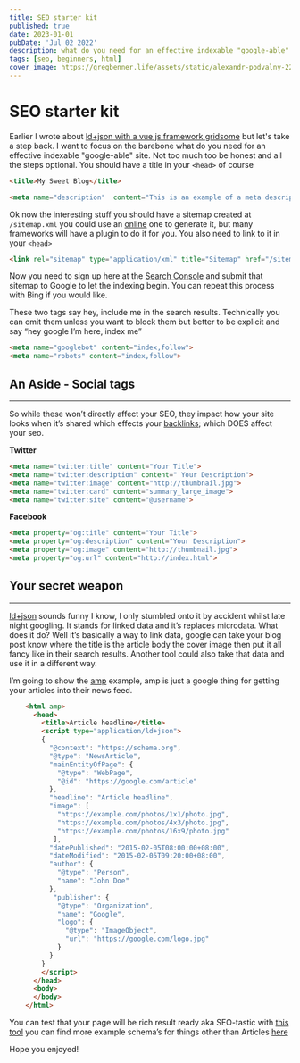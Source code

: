 ```yaml
---
title: SEO starter kit
published: true
date: 2023-01-01
pubDate: 'Jul 02 2022'
description: what do you need for an effective indexable "google-able" site
tags: [seo, beginners, html]
cover_image: https://gregbenner.life/assets/static/alexandr-podvalny-220262-unsplash.07cc2b7.490343832c4705701e26598c1c374606.jpg
---
```


# SEO starter kit
Earlier I wrote about [ld+json with a vue.js framework gridsome](https://dev.to/jswhisperer/json-ld-with-a-splash-of-gridsome-2hn) but let's take a step back. I want to focus on the barebone what do you need for an effective indexable "google-able" site. 
Not too much too be honest and all the steps optional.
You should have a title in your `<head>` of course 
```html
<title>My Sweet Blog</title>
```

```html
<meta name="description"  content="This is an example of a meta description.”>
```

Ok now the interesting stuff you should have a sitemap created at `/sitemap.xml` you could use an [online](https://www.xml-sitemaps.com/) one to generate it, but many frameworks will have a plugin to do it for you.
You also need to link to it in your `<head>`

```html
<link rel="sitemap" type="application/xml" title="Sitemap" href="/sitemap.xml">
```

Now you need to sign up here at the [Search Console](https://search.google.com/search-console/about) and submit that sitemap to Google to let the indexing begin. You can repeat this process with Bing if you would like.

These two tags say hey, include me in the search results. Technically you can omit them unless you want to block them but better to be explicit and say “hey google I’m here, index me”
```html
<meta name="googlebot" content="index,follow">
<meta name="robots" content="index,follow">
```
  

## An Aside - Social tags
----------

So while these won’t directly affect your SEO, they impact how your site looks when it’s shared which effects your [backlinks](https://moz.com/learn/seo/backlinks); which DOES affect your seo.

**Twitter**

 ```html  
<meta name="twitter:title" content="Your Title">
<meta name="twitter:description" content=" Your Description">
<meta name="twitter:image" content="http://thumbnail.jpg">
<meta name="twitter:card" content="summary_large_image">
<meta name="twitter:site" content="@username">
```

**Facebook**

```html
<meta property="og:title" content="Your Title">
<meta property="og:description" content="Your Description">
<meta property="og:image" content="http://thumbnail.jpg">
<meta property="og:url" content="http://index.html">
```

## Your secret weapon
----------

[ld+json](https://json-ld.org/) sounds funny I know, I only stumbled onto it by accident whilst late night googling. It stands for linked data and it’s replaces microdata. What does it do? Well it’s basically a way to link data, google can take your blog post know where the title is the article body the cover image then put it all fancy like in their search results. Another tool could also take that data and use it in a different way. 

I’m going to show the [amp](https://amp.dev/) example, amp is just a google thing for getting your articles into their news feed.

```html
    <html amp>
      <head>
        <title>Article headline</title>
        <script type="application/ld+json">
        {
          "@context": "https://schema.org",
          "@type": "NewsArticle",
          "mainEntityOfPage": {
            "@type": "WebPage",
            "@id": "https://google.com/article"
          },
          "headline": "Article headline",
          "image": [
            "https://example.com/photos/1x1/photo.jpg",
            "https://example.com/photos/4x3/photo.jpg",
            "https://example.com/photos/16x9/photo.jpg"
           ],
          "datePublished": "2015-02-05T08:00:00+08:00",
          "dateModified": "2015-02-05T09:20:00+08:00",
          "author": {
            "@type": "Person",
            "name": "John Doe"
          },
           "publisher": {
            "@type": "Organization",
            "name": "Google",
            "logo": {
              "@type": "ImageObject",
              "url": "https://google.com/logo.jpg"
            }
          }
        }
        </script>
      </head>
      <body>
      </body>
    </html>
```
You can test that your page will be rich result ready aka SEO-tastic with [this tool](https://search.google.com/test/rich-results) you can find more example schema’s for things other than Articles [here](https://developers.google.com/search/docs/data-types/article)

Hope you enjoyed!

